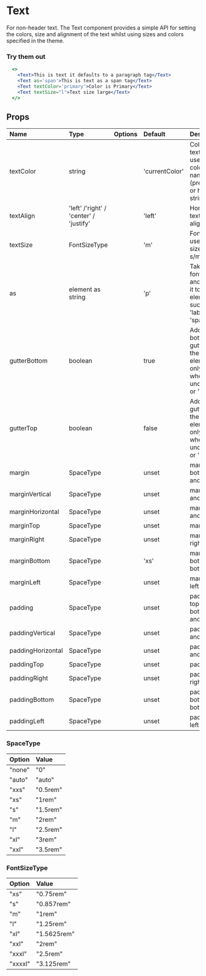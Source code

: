 # Text

For non-header text. The Text component provides a simple API for setting the colors, size and alignment of the text whilst using sizes and colors specified in the theme.

### Try them out

```.jsx
  <>
    <Text>This is text it defaults to a paragraph tag</Text>
    <Text as='span'>This is text as a span tag</Text>
    <Text textColor='primary'>Color is Primary</Text>
    <Text textSize="l">Text size large</Text>
  </>
```

## Props

| Name              | Type                                   | Options | Default        | Description                                                                     |
| :---------------- | :------------------------------------- | :-----: | :------------- | :------------------------------------------------------------------------------ |
| textColor         | string                                 |         | 'currentColor' | Color of text can use theme colour names (preferable) or hex code strings       |
| textAlign         | 'left' /'right' / 'center' / 'justify' |         | 'left'         | Horizontal text alignment                                                       |
| textSize          | FontSizeType                           |         | 'm'            | Font size uses t-shirt sizes of s/m/l etc                                       |
| as                | element as string                      |         | 'p'            | Takes the font styling and applies it to an element such as 'label' or 'span'   |
| gutterBottom      | boolean                                |         | true           | Adds bottom gutter to the text element only works when 'as' is undefined or 'p' |
| gutterTop         | boolean                                |         | false          | Adds top gutter to the text element only works when 'as' is undefined or 'p'    |
| margin            | SpaceType                              |         | unset          | margin top, bottom, left and right                                              |
| marginVertical    | SpaceType                              |         | unset          | margin top and bottom                                                           |
| marginHorizontal  | SpaceType                              |         | unset          | margin left and right                                                           |
| marginTop         | SpaceType                              |         | unset          | margin top                                                                      |
| marginRight       | SpaceType                              |         | unset          | margin right right                                                              |
| marginBottom      | SpaceType                              |         | 'xs'           | margin bottom bottom                                                            |
| marginLeft        | SpaceType                              |         | unset          | margin left left                                                                |
| padding           | SpaceType                              |         | unset          | padding top, bottom, left and right                                             |
| paddingVertical   | SpaceType                              |         | unset          | padding top and bottom                                                          |
| paddingHorizontal | SpaceType                              |         | unset          | padding left and right                                                          |
| paddingTop        | SpaceType                              |         | unset          | padding top                                                                     |
| paddingRight      | SpaceType                              |         | unset          | padding right right                                                             |
| paddingBottom     | SpaceType                              |         | unset          | padding bottom bottom                                                           |
| paddingLeft       | SpaceType                              |         | unset          | padding left left                                                               |

### SpaceType

| Option | Value    |
| :----- | :------- |
| "none" | "0"      |
| "auto" | "auto"   |
| "xxs"  | "0.5rem" |
| "xs"   | "1rem"   |
| "s"    | "1.5rem" |
| "m"    | "2rem"   |
| "l"    | "2.5rem" |
| "xl"   | "3rem"   |
| "xxl"  | "3.5rem" |

### FontSizeType

| Option  | Value       |
| :------ | :---------- |
| "xs"    | "0.75rem"   |
| "s"     | "0.857rem"  |
| "m"     | "1rem"      |
| "l"     | "1.25rem"   |
| "xl"    | "1.5625rem" |
| "xxl"   | "2rem"      |
| "xxxl"  | "2.5rem"    |
| "xxxxl" | "3.125rem"  |
